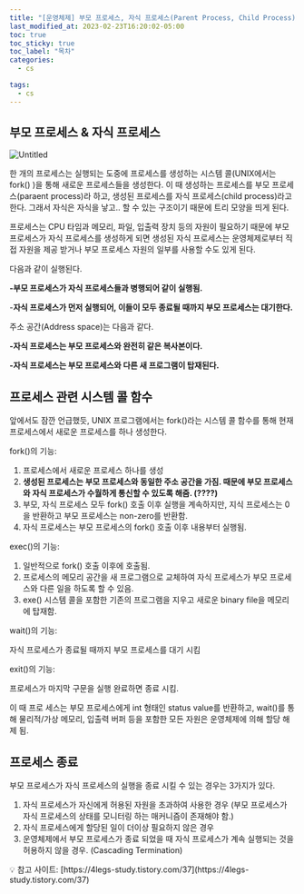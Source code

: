 ```yaml
---
title: "[운영체제] 부모 프로세스, 자식 프로세스(Parent Process, Child Process)"
last_modified_at: 2023-02-23T16:20:02-05:00
toc: true
toc_sticky: true
toc_label: "목차"
categories:
  - cs

tags:
  - cs
---
```


## 부모 프로세스 & 자식 프로세스

![Untitled](https://s3-us-west-2.amazonaws.com/secure.notion-static.com/8d56c4de-f376-47c3-af66-a5374d84838e/Untitled.png)

 

한 개의 프로세스는 실행되는 도중에 프로세스를 생성하는 시스템 콜(UNIX에서는 fork() )을 통해 새로운 프로세스들을 생성한다. 이 때 생성하는 프로세스를 부모 프로세스(paraent process)라 하고, 생성된 프로세스를 자식 프로세스(child process)라고 한다. 그래서 자식은 자식을 낳고.. 할 수 있는 구조이기 때문에 트리 모양을 띄게 된다. 

프로세스는 CPU 타임과 메모리, 파일, 입출력 장치 등의 자원이 필요하기 때문에 부모 프로세스가 자식 프로세스를 생성하게 되면 생성된 자식 프로세스는 운영체제로부터 직접 자원을 제공 받거나 부모 프로세스 자원의 일부를 사용할 수도 있게 된다. 

다음과 같이 실행된다.

**-부모 프로세스가 자식 프로세스들과 병행되어 같이 실행됨.** 

-**자식 프로세스가 먼저 실행되어, 이들이 모두 종료될 때까지 부모 프로세스는 대기한다.** 

주소 공간(Address space)는 다음과 같다.

**-자식 프로세스는 부모 프로세스와 완전히 같은 복사본이다.**

**-자식 프로세스는 부모 프로세스와 다른 새 프로그램이 탑재된다.**

## 프로세스 관련 시스템 콜 함수

앞에서도 잠깐 언급했듯, UNIX 프로그램에서는 fork()라는 시스템 콜 함수를 통해 현재 프로세스에서 새로운 프로세스를 하나 생성한다. 

fork()의 기능:

1. 프로세스에서 새로운 프로세스 하나를 생성
2. **생성된 프로세스는 부모 프로세스와 동일한 주소 공간을 가짐. 때문에 부모 프로세스와 자식 프로세스가 수월하게 통신할 수 있도록 해줌. (????)**
3. 부모, 자식 프로세스 모두 fork() 호출 이후 실행을 계속하지만, 지식 프로세스는 0을 반환하고 부모 프로세스는 non-zero를 반환함.
4. 자식 프로세스는 부모 프로세스의 fork() 호출 이후 내용부터 실행됨.

exec()의 기능:

1. 일반적으로 fork() 호출 이후에 호출됨.
2. 프로세스의 메모리 공간을 새 프로그램으로 교체하여 자식 프로세스가 부모 프로세스와 다른 일을 하도록 할 수 있음.
3. exe() 시스템 콜을 포함한 기존의 프로그램을 지우고 새로운 binary file을 메모리에 탑재함.

wait()의 기능:

자식 프로세스가 종료될 때까지 부모 프로세스를 대기 시킴

exit()의 기능:

프로세스가 마지막 구문을 실행 완료하면 종료 시킴.

이 때 프로 세스는 부모 프로세스에게 int 형태인 status value를 반환하고, wait()를 통해 물리적/가상 메모리, 입출력 버퍼 등을 포함한 모든 자원은 운영체제에 의해 할당 해제 됨.

## 프로세스 종료

부모 프로세스가 자식 프로세스의 실행을 종료 시킬 수 있는 경우는 3가지가 있다.

1. 자식 프로세스가 자신에게 허용된 자원을 초과하여 사용한 경우 (부모 프로세스가 자식 프로세스의 상태를 모니터링 하는 매커니즘이 존재해야 함.)
2. 자식 프로세스에게 할당된 일이 더이상 필요하지 않은 경우
3. 운영체제에서 부모 프로세스가 종료 되었을 때 자식 프로세스가 계속 실행되는 것을 허용하지 않을 경우. (Cascading Termination)

<aside>
💡 참고 사이트: [https://4legs-study.tistory.com/37](https://4legs-study.tistory.com/37)

</aside>